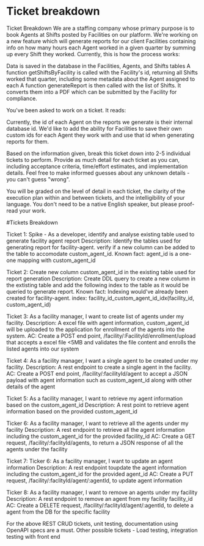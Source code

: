 # Ticket breakdown

Ticket Breakdown
We are a staffing company whose primary purpose is to book Agents at Shifts posted by Facilities on our platform. We're working on a new feature which will generate reports for our client Facilities containing info on how many hours each Agent worked in a given quarter by summing up every Shift they worked. Currently, this is how the process works:

Data is saved in the database in the Facilities, Agents, and Shifts tables
A function getShiftsByFacility is called with the Facility's id, returning all Shifts worked that quarter, including some metadata about the Agent assigned to each
A function generateReport is then called with the list of Shifts. It converts them into a PDF which can be submitted by the Facility for compliance.

You've been asked to work on a ticket. It reads:

Currently, the id of each Agent on the reports we generate is their internal database id. We'd like to add the ability for Facilities to save their own custom ids for each Agent they work with and use that id when generating reports for them.

Based on the information given, break this ticket down into 2-5 individual tickets to perform. Provide as much detail for each ticket as you can, including acceptance criteria, time/effort estimates, and implementation details. Feel free to make informed guesses about any unknown details - you can't guess "wrong".

You will be graded on the level of detail in each ticket, the clarity of the execution plan within and between tickets, and the intelligibility of your language. You don't need to be a native English speaker, but please proof-read your work.

#Tickets Breakdown

Ticket 1: Spike - As a developer, identify and analyse existing table used to generate facility agent report
Description: Identify the tables used for generating report for facility-agent. verify if a new column can be added to the table to accomodate custom_agent_id. Known fact: agent_id is a one-one mapping with custom_agent_id

Ticket 2: Create new column custom_agent_id in the existing table used for report generation
Description: Create DDL query to create a new column in the extisting table and add the following index to the table as it would be queried to generate report. Known fact: Indexing would've already been created for facility-agent.
index: facility_id_custom_agent_id_idx(facility_id, custom_agent_id)

Ticket 3: As a facility manager, I want to create list of agents under my facility.
Description: A excel file with agent information, custom_agent_id will be uploaded to the application for enrollment of the agents into the system.
AC: Create a POST end point, /facility/:FacilityId/enrollment/upload that accepts a excel file <5MB and validates the file content and enrolls the listed agents into our system

Ticket 4: As a facility manager, I want a single agent to be created under my facility.
Description: A rest endpoint to create a single agent in the facility.
AC: Create a POST end point, /facility/:facilityId/agent to accept a JSON payload with agent information such as custom_agent_id along with other details of the agent

Ticket 5: As a facility manager, I want to retrieve my agent information based on the custom_agent_id
Description: A rest point to retrieve agent information based on the provided custom_agent_id

Ticker 6: As a facility manager, I want to retrieve all the agents under my facility
Description: A rest endpoint to retrieve all the agent information including the custom_agent_id for the provided facility_id
AC: Create a GET request, /facility/:faclityId/agents, to return a JSON response of all the agents under the facility

Ticket 7: Ticker 6: As a facility manager, I want to update an agent information
Description: A rest endpoint toupdate the agent information including the custom_agent_id for the provided agent_id
AC: Create a PUT request, /facility/:faclityId/agent/:agentId, to update agent information

Ticker 8: As a facility manager, I want to remove an agents under my facility
Description: A rest endpoint to remove an agent from my facility facility_id
AC: Create a DELETE request, /facility/:faclityId/agent/:agentId, to delete a agent from the DB for the specific facility

For the above REST CRUD tickets, unit testing, documentation using OpenAPI specs are a must.
Other possible tickets - Load testing, integration testing with front end
